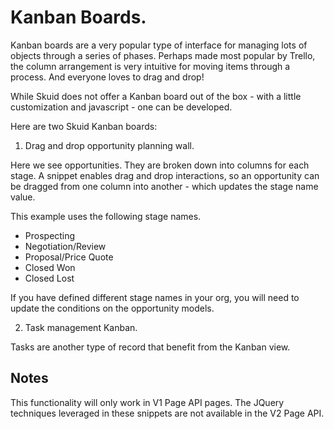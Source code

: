 # Kanban Boards. 

Kanban boards are a very popular type of interface for managing lots of objects through a series of phases.  Perhaps made most popular by Trello, the column arrangement is very intuitive for moving items through a process.  And everyone loves to drag and drop!

While Skuid does not offer a Kanban board out of the box - with a little customization and javascript - one can be developed. 

Here are two Skuid Kanban boards:  

1.  Drag and drop opportunity planning wall. 

Here we see opportunities. They are broken down into columns for each stage.  A snippet enables drag and drop interactions, so an opportunity can be dragged from one column into another - which updates the stage name value.

This example uses the following stage names.  
- Prospecting
- Negotiation/Review
- Proposal/Price Quote
- Closed Won
- Closed Lost

If you have defined different stage names in your org,  you will need to update the conditions on the opportunity models. 

2. Task management Kanban.  

Tasks are another type of record that benefit from the Kanban view.  

## Notes

This functionality will only work in V1 Page API pages. The JQuery techniques leveraged in these snippets are not available in the V2 Page API. 
